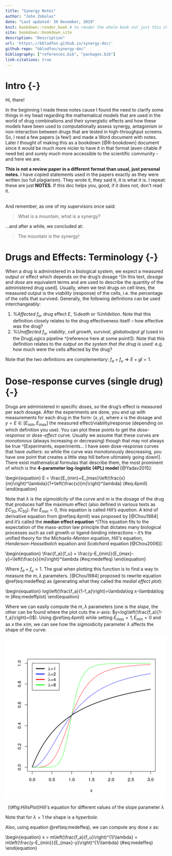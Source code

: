 ```yaml
---
title: "Synergy Notes"
author: "John Zobolas"
date: "Last updated: 30 November, 2019"
knit: bookdown::render_book # to render the whole book not just this chapter
site: bookdown::bookdown_site
description: "Description"
url: 'https\://bblodfon.github.io/synergy-doc/'
github-repo: "bblodfon/synergy-doc"
bibliography: ["references.bib", "packages.bib"]
link-citations: true
---
```




# Intro {-}

Hi, there!

In the beginning I made these notes cause I found the need to clarify some things in my head regarding the mathematical models that are used in the world of drug combinations and their synergistic effects and how these models have been used to computationally assess synergy, antagonism or non-interaction between drugs that are tested in high-throughput screens. 
So, I read a few papers (a few!) and made a Word document with notes.
Later I thought of making this as a bookdown [@R-bookdown] document since it would be much more nicier to have it in that format (even citable if need be) and surely much more accessible to the scientific community - and here we are.

**This is not a review paper in a different format than usual, just personal notes.**
I have copied statements used in the papers exactly as they were written (so full plagiarism). They wrote it, they said it, it is what it is. I repeat: these are just **NOTES**. If this doc helps you, good, if it does not, don't read it.

</br>
And remember, as one of my supervisors once said:

> What is a mountain, what is a synergy?

...and after a while, we concluded at:

> The mountain *is* the synergy!

# Drugs and Effects: Terminology {-}

When a drug is administered in a biological system, we expect a measured output or effect which depends on the drug’s dosage ^[In this text, *dosage* and *dose* are equivalent terms and are used to describe the quantity of the administered drug used].
Usually, when we test drugs on cell lines, the measured output is the *viability* (response) of the cells, i.e. the percentage of the cells that survived. Generally, the following definitions can be used interchangeably:

  1. *%Affected* $f_a$, drug effect $E$, *%death* or *%inhibition*. Note that this definition closely relates to the drug effectiveness itself – how effective was the drug?
  2. *%Unaffected* $f_u$, *viability*, *cell growth*, *survival*, *globaloutput* $gl$ (used in the DrugLogics pipeline ^[reference here at some point!]). Note that this definition relates to the *output on the system that the drug is used*: e.g. how much were the cells affected by the drug?

Note that the two definitions are complementary: $f_a+f_u \Rightarrow E+gl=1$.

# Dose-response curves (single drug) {-}

Drugs are administered in specific doses, so the drug’s effect is measured per each dosage. 
After the experiments are done, you end up with measurements for each drug in the form: $(x,y)$, where $x$ is the dosage and $y=E \in [E_{min},E_{max}]$  the measured effect/viability/response (depending on which definition you use). 
You can plot these points to get the *dose-response* or *dose-effect* curve. 
Usually we assume that these curves are *monotonous* (always increasing or decreasing) though that may not always be true ^[Experiments, experiments... I have seen dose-response curves that have *outliers*: so while the curve was monotonously descreasing, you have one point that creates a little step hill before ultimately going down!]. 
There exist mathematical formulas that describe them, the most prominent of which is the **4-parameter log-logistic (4PL) model** [@Yadav2015]:

\begin{equation} 
  E = \frac{E_{min}+E_{max}\left(\frac{x}{m}\right)^\lambda}{1+\left(\frac{x}{m}\right)^\lambda}
  (\#eq:4pmll)
\end{equation}

Note that $\lambda$ is the *sigmoidicity* of the curve and $m$ is the dosage of the drug that produces half the maximum effect (also defined in various texts as $EC_{50},IC_{50}$). For $E_{min}=0$, this equation is called *Hill’s equation*. 
A kind of derivative equation from \@ref(eq:4pmll) was proposed by [@Chou1984] and it’s called the **median effect equation** ^[This equation fits to the expectation of the mass-action law principle that dictates many biological processes such as cell growth or ligand-binding interactions – it’s the unified theory for the *Michaelis-Menten* equation, *Hill's* equation, *Henderson-Hasselbalch* equation and *Scatchard* equation [@Chou2006]]:

\begin{equation} 
  \frac{f_a}{f_u} = \frac{y-E_{min}}{E_{max}-y}=\left(\frac{x}{m}\right)^\lambda
  (\#eq:medeffeq)
\end{equation}

Where $f_a+f_u=1$. 
The goal when plotting this function is to find a way to measure the $m,\lambda$ parameters. 
[@Chou1984] proposed to rewrite equation \@ref(eq:medeffeq) as (generating what they called the *medial effect plot*):

\begin{equation}
  log\left(\frac{f_a}{1-f_a}\right)=\lambda\log x-\lambda\log m
  (\#eq:medeffplot)
\end{equation}

Where we can easily compute the $m,\lambda$ parameters (one is the *slope*, the other can be found where the plot cuts the $x$-axis: $y=log\left(\frac{f_a}{1-f_a}\right)=0$). 
Using \@ref(eq:4pmll) while setting $E_{max}=1,E_{min}=0$ and as $x$ the $x/m$, we can see how the sigmoidicity parameter $\lambda$ affects the shape of the curve:

<div class="figure" style="text-align: center">
<img src="index_files/figure-html/HillsPlot-1.png" alt="Hill's equation for different values of the slope parameter λ" width="576" />
<p class="caption">(\#fig:HillsPlot)Hill's equation for different values of the slope parameter λ</p>
</div>

Note that for $\lambda=1$ the shape is a *hyperbole*.

Also, using equation \@ref(eq:medeffeq), we can compute any dose $x$ as:

\begin{equation}
  x = m\left(\frac{f_a}{f_u}\right)^{1/\lambda} = m\left(\frac{y-E_{min}}{E_{max}-y}\right)^{1/\lambda}
  (\#eq:medeffeq)
\end{equation}
